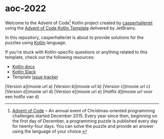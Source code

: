 # aoc-2022

Welcome to the Advent of Code[^aoc] Kotlin project created by [casperhalleriet][github] using the [Advent of Code Kotlin Template][template] delivered by JetBrains.

In this repository, casperhalleriet is about to provide solutions for the puzzles using [Kotlin][kotlin] language.

If you're stuck with Kotlin-specific questions or anything related to this template, check out the following resources:

- [Kotlin docs][docs]
- [Kotlin Slack][slack]
- Template [issue tracker][issues]


[^aoc]:
    [Advent of Code][aoc] – An annual event of Christmas-oriented programming challenges started December 2015.
    Every year since then, beginning on the first day of December, a programming puzzle is published every day for twenty-four days.
    You can solve the puzzle and provide an answer using the language of your choice.

[aoc]: https://adventofcode.com
[docs]: https://kotlinlang.org/docs/home.html
[github]: https://github.com/casperhalleriet
[issues]: https://github.com/kotlin-hands-on/advent-of-code-kotlin-template/issues
[kotlin]: https://kotlinlang.org
[slack]: https://surveys.jetbrains.com/s3/kotlin-slack-sign-up
[template]: https://github.com/kotlin-hands-on/advent-of-code-kotlin-template




[Version a](mooie url a)
[Version b](mooie url b)
[Version c](mooie url c)
[Version d](mooie url d)
[Version e](mooie url e)
[Hotfix d](mooie url voor een hotfix van d)